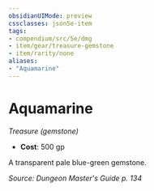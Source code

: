```yaml
---
obsidianUIMode: preview
cssclasses: json5e-item
tags:
- compendium/src/5e/dmg
- item/gear/treasure-gemstone
- item/rarity/none
aliases: 
- "Aquamarine"
---
```

# Aquamarine
*Treasure (gemstone)*  

- **Cost**: 500 gp

A transparent pale blue-green gemstone.

*Source: Dungeon Master's Guide p. 134*